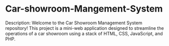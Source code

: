 # Car-showroom-Mangement-System
Description: Welcome to the Car Showroom Management System repository! This project is a mini-web application designed to streamline the operations of a car showroom using a stack of HTML, CSS, JavaScript, and PHP. 
